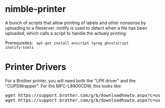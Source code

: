 # nimble-printer
A bunch of scripts that allow printing of labels and other nonsense by uploading to a fileserver. inotify is used to detect when a file has been uploaded, which calls a script to handle the actualy printing.

Prerequisites:
<code>
apt-get install enscript lprng ghostscript inotify-tools
</code>

# Printer Drivers
For a Brother printer, you will need both the "LPR driver" and the "CUPSWrapper". For the MFC-L8900CDW, this looks like:
<pre>
wget https://support.brother.com/g/b/downloadhowto.aspx?c=us&lang=en&prod=mfcl8900cdw_all&os=128&dlid=dlf103242_000&flang=4&type3=559
wget https://support.brother.com/g/b/downloadhowto.aspx?c=us&lang=en&prod=mfcl8900cdw_all&os=128&dlid=dlf103251_000&flang=4&type3=561
</pre>
